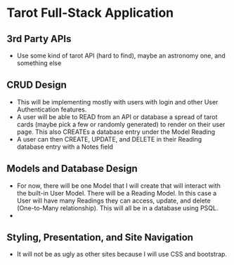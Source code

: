 # Tarot Full-Stack Application

## 3rd Party APIs
- Use some kind of tarot API (hard to find), maybe an astronomy one, and something else

## CRUD Design
- This will be implementing mostly with users with login and other User Authentication features. 
- A user will be able to READ from an API or database a spread of tarot cards (maybe pick a few or randomly generated) to render on their user page. This also CREATEs a database entry under the Model Reading
- A user can then CREATE, UPDATE, and DELETE in their Reading database entry with a Notes field

## Models and Database Design
-	For now, there will be one Model that I will create that will interact with the built-in User Model. There will be a Reading Model. In this case a User will have many Readings they can access, update, and delete (One-to-Many relationship). This will all be in a database using PSQL. 
-	
## Styling, Presentation, and Site Navigation
-	It will not be as ugly as other sites because I will use CSS and bootstrap. 


